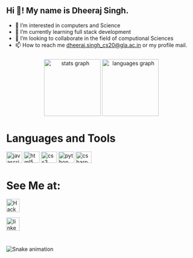 # <h2 align="left">Hi 👋! My name is Dheeraj Singh.</h2>
- 👀 I’m interested in computers and Science
- 🌱 I’m currently learning full stack development
- 💞️ I’m looking to collaborate in the field of computional Sciences
- 📫 How to reach me dheeraj.singh_cs20@gla.ac.in or my profile mail.

###

<div align="center">
  <img src="https://github-readme-stats.vercel.app/api?hide_title=false&hide_rank=false&show_icons=true&include_all_commits=true&count_private=true&disable_animations=false&theme=dracula&locale=en&hide_border=false&username=Dheerajsingh002" height="150" alt="stats graph"  />
  <img src="https://github-readme-stats.vercel.app/api/top-langs?locale=en&hide_title=false&layout=compact&card_width=320&langs_count=5&theme=dracula&hide_border=false&username=Dheerajsingh002" height="150" alt="languages graph"  />
</div>

###



###
# Languages and Tools

<div align="left">
  <a href="https://www.javascript.com"><img src="https://cdn.jsdelivr.net/gh/devicons/devicon/icons/javascript/javascript-original.svg" height="30" width="42" alt="javascript logo"  /></a>
  <a href="https://html.com"><img src="https://cdn.jsdelivr.net/gh/devicons/devicon/icons/html5/html5-original.svg" height="30" width="42" alt="html5 logo"  /></a>
 <a href="https://css3.com"><img src="https://cdn.jsdelivr.net/gh/devicons/devicon/icons/css3/css3-original.svg" height="30" width="42" alt="css3 logo"  /></a>
 <a href="https://www.python.org"><img src="https://cdn.jsdelivr.net/gh/devicons/devicon/icons/python/python-original.svg" height="30" width="42" alt="python logo"  /></a>
  <a href="https://www.cprogramming.com"><img src="https://cdn.jsdelivr.net/gh/devicons/devicon/icons/c/c-original.svg" height="30" width="42" alt="csharp logo"  /></a>
</div>

###
# See Me at:
<div align="left">
  <a href="https://www.hackerrank.com/_2B_201500219"><img src="https://img.shields.io/static/v1?message=HackerRank&logo=HackerRank&label=&color=7289DA&logoColor=white&labelColor=&style=for-the-badge" height="35" alt="HackerRank logo"/></a>
  
  <a href="https://www.linkedin.com/in/dheeraj-singh-8764a0222" target="blank"><img src="https://img.shields.io/static/v1?message=LinkedIn&logo=linkedin&label=&color=0077B5&logoColor=white&labelColor=&style=for-the-badge" height="35" alt="linkedin logo"/></a>
</div>

###

<br clear="both">

<img href="https://raw.githubusercontent.com/maurodesouza/maurodesouza/blob/output/snake.svg" alt="Snake animation" />

###

<!---
Dheerajsingh002/Dheerajsingh002 is a ✨ special ✨ repository because its `README.md` (this file) appears on your GitHub profile.
You can click the Preview link to take a look at your changes.
--->
